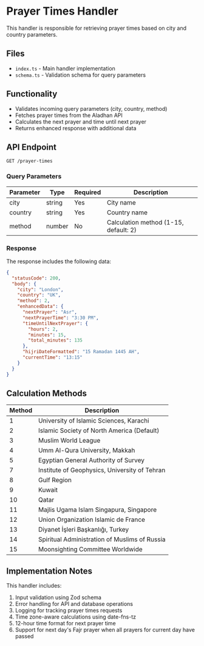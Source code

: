 # Prayer Times Handler

This handler is responsible for retrieving prayer times based on city and country parameters.

## Files

- `index.ts` - Main handler implementation
- `schema.ts` - Validation schema for query parameters

## Functionality

- Validates incoming query parameters (city, country, method)
- Fetches prayer times from the Aladhan API
- Calculates the next prayer and time until next prayer
- Returns enhanced response with additional data

## API Endpoint

`GET /prayer-times`

### Query Parameters

| Parameter | Type   | Required | Description                                                |
|-----------|--------|----------|------------------------------------------------------------|
| city      | string | Yes      | City name                                                  |
| country   | string | Yes      | Country name                                               |
| method    | number | No       | Calculation method (1-15, default: 2)                      |

### Response

The response includes the following data:

```json
{
  "statusCode": 200,
  "body": {
    "city": "London",
    "country": "UK",
    "method": 2,
    "enhancedData": {
      "nextPrayer": "Asr",
      "nextPrayerTime": "3:30 PM",
      "timeUntilNextPrayer": {
        "hours": 2,
        "minutes": 15,
        "total_minutes": 135
      },
      "hijriDateFormatted": "15 Ramadan 1445 AH",
      "currentTime": "13:15"
    }
  }
}
```

## Calculation Methods

| Method | Description                                  |
|--------|----------------------------------------------|
| 1      | University of Islamic Sciences, Karachi      |
| 2      | Islamic Society of North America (Default)   |
| 3      | Muslim World League                          |
| 4      | Umm Al-Qura University, Makkah               |
| 5      | Egyptian General Authority of Survey         |
| 7      | Institute of Geophysics, University of Tehran|
| 8      | Gulf Region                                  |
| 9      | Kuwait                                       |
| 10     | Qatar                                        |
| 11     | Majlis Ugama Islam Singapura, Singapore      |
| 12     | Union Organization Islamic de France         |
| 13     | Diyanet İşleri Başkanlığı, Turkey           |
| 14     | Spiritual Administration of Muslims of Russia|
| 15     | Moonsighting Committee Worldwide             |

## Implementation Notes

This handler includes:

1. Input validation using Zod schema
2. Error handling for API and database operations
3. Logging for tracking prayer times requests
4. Time zone-aware calculations using date-fns-tz
5. 12-hour time format for next prayer time
6. Support for next day's Fajr prayer when all prayers for current day have passed
